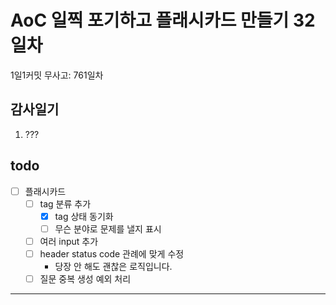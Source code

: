 # AoC 일찍 포기하고 플래시카드 만들기 32일차

1일1커밋 무사고: 761일차

## 감사일기

1. ???

## todo

- [ ] 플래시카드
  - [ ] tag 분류 추가
    - [x] tag 상태 동기화
    - [ ] 무슨 분야로 문제를 낼지 표시
  - [ ] 여러 input 추가 
  - [ ] header status code 관례에 맞게 수정
    - 당장 안 해도 괜찮은 로직입니다.
  - [ ] 질문 중복 생성 예외 처리

---


